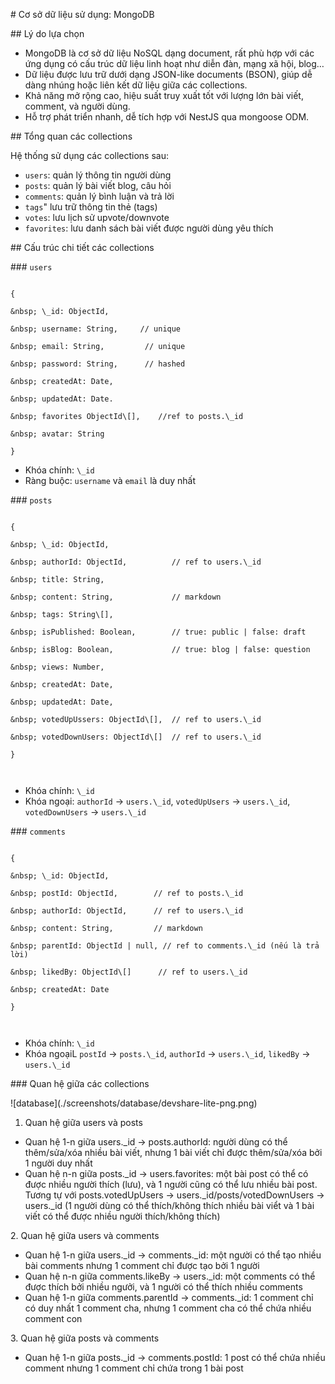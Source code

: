 \# Cơ sở dữ liệu sử dụng: MongoDB

\## Lý do lựa chọn 

* MongoDB là cơ sở dữ liệu NoSQL dạng document, rất phù hợp với các ứng dụng có cấu trúc dữ liệu linh hoạt như diễn đàn, mạng xã hội, blog…
* Dữ liệu được lưu trữ dưới dạng JSON-like documents (BSON), giúp dễ dàng nhúng hoặc liên kết dữ liệu giữa các collections.
* Khả năng mở rộng cao, hiệu suất truy xuất tốt với lượng lớn bài viết, comment, và người dùng.
* Hỗ trợ phát triển nhanh, dễ tích hợp với NestJS qua mongoose ODM.



\## Tổng quan các collections

Hệ thống sử dụng các collections sau:

* `users`: quản lý thông tin người dùng
* `posts`: quản lý bài viết blog, câu hỏi
* `comments`: quản lý bình luận và trả lời 
* `tags`" lưu trữ thông tin thẻ (tags) 
* `votes`: lưu lịch sử upvote/downvote
* `favorites`: lưu danh sách bài viết được người dùng yêu thích



\## Cấu trúc chi tiết các collections

\### `users`

```

{

&nbsp; \_id: ObjectId,

&nbsp; username: String,	 // unique 

&nbsp; email: String,         // unique

&nbsp; password: String,      // hashed

&nbsp; createdAt: Date,

&nbsp; updatedAt: Date.

&nbsp; favorites ObjectId\[],	 //ref to posts.\_id

&nbsp; avatar: String 

}

```

* Khóa chính: `\_id`
* Ràng buộc: `username` và `email` là duy nhất

\### `posts`

```

{

&nbsp; \_id: ObjectId,

&nbsp; authorId: ObjectId,      	// ref to users.\_id

&nbsp; title: String,

&nbsp; content: String,         	// markdown

&nbsp; tags: String\[],

&nbsp; isPublished: Boolean,		// true: public | false: draft 

&nbsp; isBlog: Boolean,         	// true: blog | false: question

&nbsp; views: Number,

&nbsp; createdAt: Date,

&nbsp; updatedAt: Date,

&nbsp; votedUpUssers: ObjectId\[],	// ref to users.\_id 

&nbsp; votedDownUsers: ObjectId\[]	// ref to users.\_id 

}



```

* Khóa chính: `\_id`
* Khóa ngoại: `authorId` -> `users.\_id`, `votedUpUsers` -> `users.\_id`, `votedDownUsers` -> `users.\_id`

\### `comments`

```

{

&nbsp; \_id: ObjectId,

&nbsp; postId: ObjectId,        // ref to posts.\_id

&nbsp; authorId: ObjectId,      // ref to users.\_id

&nbsp; content: String,         // markdown

&nbsp; parentId: ObjectId | null, // ref to comments.\_id (nếu là trả lời)

&nbsp; likedBy: ObjectId\[]      // ref to users.\_id 

&nbsp; createdAt: Date

}



```

* Khóa chính: `\_id`
* Khóa ngoạiL `postId` -> `posts.\_id`, `authorId` -> `users.\_id`, `likedBy` -> `users.\_id`



\### Quan hệ giữa các collections

!\[database](./screenshots/database/devshare-lite-png.png)

1. Quan hệ giữa users và posts

* Quan hệ 1-n giữa users.\_id -> posts.authorId: người dùng có thể thêm/sửa/xóa nhiều bài viết, nhưng 1 bài viết chỉ được thêm/sửa/xóa bởi 1 người duy nhất
* Quan hệ n-n giữa posts.\_id -> users.favorites: một bài post có thể có được nhiều người thích (lưu), và 1 người cũng có thể lưu nhiều bài post. Tương tự với posts.votedUpUsers -> users.\_id/posts/votedDownUsers -> users.\_id  (1 người dùng có thể thích/không thích nhiều bài viểt và 1 bài viết có thể được nhiều người thích/không thích)

2\. Quan hệ giữa users và comments

* Quan hệ 1-n giữa users.\_id -> comments.\_id: một người có thể tạo nhiều bài comments nhưng 1 comment chỉ được tạo bởi 1 người
* Quan hệ n-n giữa comments.likeBy -> users.\_id: một comments có thể được thích bởi nhiều ngưởi, và 1 người có thể thích nhiều comments 
* Quan hệ 1-n giữa comments.parentId -> comments.\_id: 1 comment chỉ có duy nhất 1 comment cha, nhưng 1 comment cha có thể chứa nhiều comment con 

3\. Quan hệ giữa posts và comments 

* Quan hệ 1-n giữa posts.\_id -> comments.postId: 1 post có thể chứa nhiều comment nhưng 1 comment chỉ chứa trong 1 bài post

